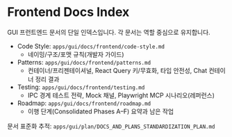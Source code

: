 # Frontend Docs Index

GUI 프런트엔드 문서의 단일 인덱스입니다. 각 문서는 역할 중심으로 유지합니다.

- Code Style: `apps/gui/docs/frontend/code-style.md`
  - 네이밍/구조/포맷 규칙(개발자 가이드)
- Patterns: `apps/gui/docs/frontend/patterns.md`
  - 컨테이너/프리젠테이셔널, React Query 키/무효화, 타입 안전성, Chat 컨테이너 정리 결과
- Testing: `apps/gui/docs/frontend/testing.md`
  - IPC 경계 테스트 전략, Mock 채널, Playwright MCP 시나리오(레퍼런스)
- Roadmap: `apps/gui/docs/frontend/roadmap.md`
  - 이행 단계(Consolidated Phases A–F) 요약과 남은 작업

문서 표준화 추적: `apps/gui/plan/DOCS_AND_PLANS_STANDARDIZATION_PLAN.md`

